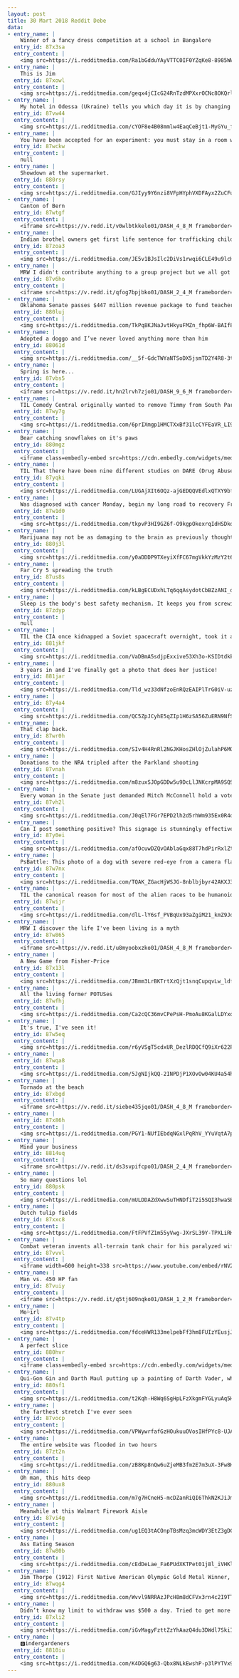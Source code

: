 ```yaml
---
layout: post
title: 30 Mart 2018 Reddit Debe
data:
- entry_name: |
    Winner of a fancy dress competition at a school in Bangalore
  entry_id: 87x3sa
  entry_content: |
    <img src=https://i.redditmedia.com/Ra1bGdduYAyVTTC0IF0YZqKe8-8985WWUY652oekrlg.jpg?s=cecc32b65cd83ec61153d7d46042626a frameborder=0>
- entry_name: |
    This is Jim
  entry_id: 87xowl
  entry_content: |
    <img src=https://i.redditmedia.com/geqx4jCIcG24RnTzdMPXxrOCNc8OKQrl_gthyFNSgwQ.jpg?s=f22a8a48549de62d74770a8f5b0c733f frameborder=0>
- entry_name: |
    My hotel in Odessa (Ukraine) tells you which day it is by changing the elevator carpet every day
  entry_id: 87vw44
  entry_content: |
    <img src=https://i.redditmedia.com/cYOF8e4B08mmlw4EaqCeBjt1-MyGYu_frplWCgSzXcI.jpg?s=b87a8b1d6980c1e12c38f7455a689f91 frameborder=0>
- entry_name: |
    You have been accepted for an experiment: you must stay in a room with nothing but bed/toilet/food/water and no human contact for one month. If you succeed for the whole month without giving up, you get $5,000,000. Do you accept? And what are your coping strategies to avoid mental breakdown?
  entry_id: 87wckw
  entry_content: |
    null
- entry_name: |
    Showdown at the supermarket.
  entry_id: 880rsy
  entry_content: |
    <img src=https://i.redditmedia.com/GJIyy9Y6nzi8VFpHYphVXDFAyx2ZuCFup_t2qxWHG0o.jpg?s=55222ec9e4e3bc8028ca4d42930b85f6 frameborder=0>
- entry_name: |
    Canton of Bern
  entry_id: 87wtgf
  entry_content: |
    <iframe src=https://v.redd.it/v0wlbtkkelo01/DASH_4_8_M frameborder=0></iframe>
- entry_name: |
    Indian brothel owners get first life sentence for trafficking children: Two Indian brothel owners have been jailed for life for the trafficking, rape and sexual abuse of children, an unprecedented sentence in a country where fewer than two in five trafficking cases ends in a conviction.
  entry_id: 87zoa3
  entry_content: |
    <img src=https://i.redditmedia.com/JE5v1BJsIlc2DiVs1rwqi6CLE49u9lcH1SVOoMRTF3k.jpg?s=4cb7ec0ff52613beffebf811899c3120 frameborder=0>
- entry_name: |
    MRW I didn't contribute anything to a group project but we all got a good grade.
  entry_id: 87v6ho
  entry_content: |
    <iframe src=https://v.redd.it/qfog7bpjbko01/DASH_2_4_M frameborder=0></iframe>
- entry_name: |
    Oklahoma Senate passes $447 million revenue package to fund teacher pay raise
  entry_id: 880luj
  entry_content: |
    <img src=https://i.redditmedia.com/TkPq8KJNaJvtHkyuFMZn_fhp6W-BAIf8UiQ5CuqbZVE.jpg?s=4faaaa8fcc158b06af26a7265f96c3a8 frameborder=0>
- entry_name: |
    Adopted a doggo and I’ve never loved anything more than him
  entry_id: 88061d
  entry_content: |
    <img src=https://i.redditmedia.com/__5f-GdcTWYaNTSoDX5jsmTD2Y4R8-3t8CbtUpx9Fao.jpg?s=4d1258e3151cd0f46ead759bdac5478b frameborder=0>
- entry_name: |
    Spring is here...
  entry_id: 87vbs5
  entry_content: |
    <iframe src=https://v.redd.it/hn2lrvh7zjo01/DASH_9_6_M frameborder=0></iframe>
- entry_name: |
    TIL Comedy Central originally wanted to remove Timmy from South Park due to the potential controversy over the inclusion of a mentally handicapped character. Matt Stone and Trey Parker pushed to keep the character on the basis that other children in the series treat him equally.
  entry_id: 87wy7g
  entry_content: |
    <img src=https://i.redditmedia.com/6prIXmgp1HMCTXxBf31lcCYFEaVR_LI9hpdrvH2VWfw.jpg?s=fe4fe5f6f26bf81b7596e33c9a5a13ad frameborder=0>
- entry_name: |
    Bear catching snowflakes on it's paws
  entry_id: 880mgz
  entry_content: |
    <iframe class=embedly-embed src=https://cdn.embedly.com/widgets/media.html?src=https%3A%2F%2Fgfycat.com%2Fifr%2FGenerousPeacefulBluemorphobutterfly&url=https%3A%2F%2Fgfycat.com%2FGenerousPeacefulBluemorphobutterfly&image=https%3A%2F%2Fthumbs.gfycat.com%2FGenerousPeacefulBluemorphobutterfly-size_restricted.gif&key=522baf40bd3911e08d854040d3dc5c07&type=text%2Fhtml&schema=gfycat width=600 height=1067 scrolling=no frameborder=0 allowfullscreen></iframe>
- entry_name: |
    TIL That there have been nine different studies on DARE (Drug Abuse Resistance Education) and all agree that the program does nothing or worsens the problem
  entry_id: 87yqki
  entry_content: |
    <img src=https://i.redditmedia.com/LUGAjXIt6OQz-ajGEDQQVEdlxQTXY9bfBTNPLnetRpE.jpg?s=93edb06380a2f842306a03d1e1c4867d frameborder=0>
- entry_name: |
    Was diagnosed with cancer Monday, begin my long road to recovery Friday. Picked up a ps4 pro on my way home and some of the most highly rated games. Let the fun begin!
  entry_id: 87w1d0
  entry_content: |
    <img src=https://i.redditmedia.com/tkpvP3HI9GZ6f-O9kgpOkexrqIdHSDkdtrA3XcISciw.jpg?s=48592cd9c6be4dc75076992569ba5b05 frameborder=0>
- entry_name: |
    Marijuana may not be as damaging to the brain as previously thought; easier on the brain than booze, study finds
  entry_id: 880j3l
  entry_content: |
    <img src=https://i.redditmedia.com/y0aDDDP9TXeyiXfFC67mgVkkYzMzY2t6aOcdh_83-5Y.jpg?s=404012e96b2aa45356634c78b3adfbe4 frameborder=0>
- entry_name: |
    Far Cry 5 spreading the truth
  entry_id: 87us8s
  entry_content: |
    <img src=https://i.redditmedia.com/kLBgECUDxhLTq6qqAsydotCbBZzANI_deJpUAINjkxY.jpg?s=5bcbd7f505bace4dfa1695bca709e4f5 frameborder=0>
- entry_name: |
    Sleep is the body's best safety mechanism. It keeps you from screwing things up for 8 hours.
  entry_id: 87zdyp
  entry_content: |
    null
- entry_name: |
    TIL the CIA once kidnapped a Soviet spacecraft overnight, took it apart, studied it, reassembled it, & sent it back without the Soviets realizing.
  entry_id: 881jkf
  entry_content: |
    <img src=https://i.redditmedia.com/VaDBmA5sdjpExxive53Xh3o-KSIDtdkkiFS8EzDzNJw.jpg?s=7a4dcb4b097f793a50d23afa38d0e0ab frameborder=0>
- entry_name: |
    3 years in and I've finally got a photo that does her justice!
  entry_id: 881jar
  entry_content: |
    <img src=https://i.redditmedia.com/Tld_wz33dNfzoEnRQzEAIPlTrG0iV-uzbgSzxvVdJck.jpg?s=0ea48455736b3afac8a502afaee4610b frameborder=0>
- entry_name: |
  entry_id: 87y4a4
  entry_content: |
    <img src=https://i.redditmedia.com/QC5ZpJCyhE5qZIp1H6zSA56ZuERN9NfSzGlRl0Wg2Vw.jpg?s=4d429988b29fb38dd116233742e2b74b frameborder=0>
- entry_name: |
    That clap back.
  entry_id: 87wr0h
  entry_content: |
    <img src=https://i.redditmedia.com/SIv4H4RnRl2NGJKHosZHlOjZulahP6MQe_Ff-kqXbZQ.jpg?s=759e534bf2743b354af62ed6fa02d47d frameborder=0>
- entry_name: |
    Donations to the NRA tripled after the Parkland shooting
  entry_id: 87vnah
  entry_content: |
    <img src=https://i.redditmedia.com/m8zuxSJOpGDDw5u9DcLlJNKcrpMA9SQSzQ6rEKpdbAQ.jpg?s=61d916d4319dec78e75b16af56ef8fcd frameborder=0>
- entry_name: |
    Every woman in the Senate just demanded Mitch McConnell hold a vote on sexual harassment legislation
  entry_id: 87vh2l
  entry_content: |
    <img src=https://i.redditmedia.com/J0qEl7FGr7EPD2lh2d5rhWm935Ex0R4dE3AKT1FdzPA.jpg?s=15874bea414bfab49bc1378bb998ec36 frameborder=0>
- entry_name: |
    Can I post something positive? This signage is stunningly effective IMHO
  entry_id: 87y0ei
  entry_content: |
    <img src=https://i.redditmedia.com/afOcuwDZQvOAblaGqx88T7hdPirRxlZtLPz7RMyQkrI.jpg?s=3ccc84cb38d516ff46361d2a5786586a frameborder=0>
- entry_name: |
    PsBattle: This photo of a dog with severe red-eye from a camera flash
  entry_id: 87w7nx
  entry_content: |
    <img src=https://i.redditmedia.com/TQAK_ZGacHjWSJG-8nblbjbyr42AKXJ3XDiIwzPFK8k.png?s=ee0ac7aef5e9af5d884bf3663ea28003 frameborder=0>
- entry_name: |
    TIL the canonical reason for most of the alien races to be humanoid in Star Trek is an ancient humanoid species seeding the oceans of many worlds with DNA codes 4.5 billion years before the start of the series, directing the evolution of life towards a physical pattern similar to their own.
  entry_id: 87wijr
  entry_content: |
    <img src=https://i.redditmedia.com/dlL-lY6sf_PVBqUx93aZgiM21_kmZ9JoHrrybo7a0RA.jpg?s=b24960d1c9c8bf353793a3438d08d118 frameborder=0>
- entry_name: |
    MRW I discover the life I've been living is a myth
  entry_id: 87w865
  entry_content: |
    <iframe src=https://v.redd.it/u8myoobxzko01/DASH_4_8_M frameborder=0></iframe>
- entry_name: |
    A New Game from Fisher-Price
  entry_id: 87x13l
  entry_content: |
    <img src=https://i.redditmedia.com/JBmm3LrBKTrtXzQjt1snqCupqvLw_ldfNf-vSON7Njw.jpg?s=619ce84e33c4f6e48b3d6d7860f2e7da frameborder=0>
- entry_name: |
    All the living former POTUSes
  entry_id: 87wfhj
  entry_content: |
    <img src=https://i.redditmedia.com/Ca2cQC36mvCPePsH-PmoAu8KGalLDYxqDOFUl9Q5sgI.jpg?s=941ef28027cbc4b2e468c296f4a93cd7 frameborder=0>
- entry_name: |
    It's true, I've seen it!
  entry_id: 87w5eq
  entry_content: |
    <img src=https://i.redditmedia.com/r6yVSgT5cdxUR_DezlRDQCfQ9iXr622Pfr_sZh5gzEU.png?s=ead4ace0d1c8dc05250d80d045e552b4 frameborder=0>
- entry_name: |
  entry_id: 87wqa8
  entry_content: |
    <img src=https://i.redditmedia.com/5JgNIjkQQ-2INPDjP1XOvOw04KU4a54hY0xcb13vjEk.jpg?s=7598c39d2ee86a0270ed08e438c1b316 frameborder=0>
- entry_name: |
    Tornado at the beach
  entry_id: 87xbgd
  entry_content: |
    <iframe src=https://v.redd.it/siebe435jqo01/DASH_4_8_M frameborder=0></iframe>
- entry_name: |
  entry_id: 87x86h
  entry_content: |
    <img src=https://i.redditmedia.com/PGY1-NUfIEbdqNGxlPqRhV_YYuVqtA7pVWH3O8QWB_A.jpg?s=634dcf6b778a7e64a1cb3258fe43fb1b frameborder=0>
- entry_name: |
    Mind your business
  entry_id: 8814uq
  entry_content: |
    <iframe src=https://v.redd.it/ds3svpifcpo01/DASH_2_4_M frameborder=0></iframe>
- entry_name: |
    So many questions lol
  entry_id: 880psk
  entry_content: |
    <img src=https://i.redditmedia.com/mULDDAZdXwwSuTHNDfiT2i5SQI3hwaSBw1QwZjMveLA.jpg?s=bf565449f01920a8801fd6a432503c73 frameborder=0>
- entry_name: |
    Dutch tulip fields
  entry_id: 87xxc8
  entry_content: |
    <img src=https://i.redditmedia.com/FtFPVfZ1m55yVwg-JXrSL39Y-TPXLiRK1SQetcKoFO0.jpg?s=3173713a03691d73df884d5776778ba8 frameborder=0>
- entry_name: |
    Combat veteran invents all-terrain tank chair for his paralyzed wife
  entry_id: 87vvvl
  entry_content: |
    <iframe width=600 height=338 src=https://www.youtube.com/embed/rNV2n8hqF_c?feature=oembed&enablejsapi=1&enablejsapi=1&enablejsapi=1 frameborder=0 allow=autoplay; encrypted-media allowfullscreen></iframe>
- entry_name: |
    Man vs. 450 HP fan
  entry_id: 87vuiy
  entry_content: |
    <iframe src=https://v.redd.it/q5tj609nqko01/DASH_1_2_M frameborder=0></iframe>
- entry_name: |
    Me💦irl
  entry_id: 87v4tp
  entry_content: |
    <img src=https://i.redditmedia.com/fdceHWR133melpebFf3hm8FUIzYEusjJK98iEVc1DU0.png?s=42a7b5dab524214b4d1a48e108d09c6f frameborder=0>
- entry_name: |
    A perfect slice
  entry_id: 880hvr
  entry_content: |
    <iframe class=embedly-embed src=https://cdn.embedly.com/widgets/media.html?src=https%3A%2F%2Fgfycat.com%2Fifr%2FRadiantWarmheartedGallowaycow&url=https%3A%2F%2Fgfycat.com%2FRadiantWarmheartedGallowaycow&image=https%3A%2F%2Fthumbs.gfycat.com%2FRadiantWarmheartedGallowaycow-size_restricted.gif&key=522baf40bd3911e08d854040d3dc5c07&type=text%2Fhtml&schema=gfycat width=600 height=338 scrolling=no frameborder=0 allowfullscreen></iframe>
- entry_name: |
    Qui-Gon Gin and Darth Maul putting up a painting of Darth Vader, while Obi-Wan is supervising them. (xpost from r/photoshopbattles made by u/Matiasjkk
  entry_id: 880sf1
  entry_content: |
    <img src=https://i.redditmedia.com/t2Kqh-H8Wq6SgHpLFzXkgmFYGLyuAq5Hk--3nsLKuBo.jpg?s=1906b46279490db793c4bb3cb71b40d0 frameborder=0>
- entry_name: |
    the farthest stretch I've ever seen
  entry_id: 87vocp
  entry_content: |
    <img src=https://i.redditmedia.com/VPWywrfafGzHOukuuOVosIHfPYc8-UJA_mFnOAIwx6M.jpg?s=4fb67bea3160c2be1dbad43b76970c4e frameborder=0>
- entry_name: |
    The entire website was flooded in two hours
  entry_id: 87zt2n
  entry_content: |
    <img src=https://i.redditmedia.com/zB8Kp8nQw6uZjeMB3fm2E7m3uX-3Fw8HKyOW10Rybys.png?s=9029acd35ee0fc257d3fb214b8e2e703 frameborder=0>
- entry_name: |
    Oh man, this hits deep
  entry_id: 880ux8
  entry_content: |
    <img src=https://i.redditmedia.com/m7g7HCneH5-mcDZanRiQI6ThkN2KJiJm84OhUiA9NrA.jpg?s=6c415b2a739250ff193cd4cb3f3c2c74 frameborder=0>
- entry_name: |
    Meanwhile at this Walmart Firework Aisle
  entry_id: 87vi4g
  entry_content: |
    <img src=https://i.redditmedia.com/ug1EQ3tACOnpTBsMzq3mcWDY3EtZ3gDCZlhShTghgYY.gif?fm=jpg&s=2e374869eda3aa4f4aec177a38844acf frameborder=0>
- entry_name: |
    Ass Eating Season
  entry_id: 87w80b
  entry_content: |
    <img src=https://i.redditmedia.com/cEdDeLae_Fa6PUdXKTPet01j8l_iVHKlriBFcpoXV5k.jpg?s=8d45f88af6dba7ff7815888d8a1b23c1 frameborder=0>
- entry_name: |
    Jim Thorpe (1912) First Native American Olympic Gold Metal Winner, pro football/basketball/baseball player, beefcake
  entry_id: 87wqg4
  entry_content: |
    <img src=https://i.redditmedia.com/Wvvl9NRRAzJPcH8m8dCFVx3rn4c2I9TT8vDaP-1xZh0.jpg?s=1339fc706d536b4f2145ad9d00fa7f21 frameborder=0>
- entry_name: |
    Didn’t know my limit to withdraw was $500 a day. Tried to get more and was denied. They charged me $1 because of it...
  entry_id: 87xli2
  entry_content: |
    <img src=https://i.redditmedia.com/iGvMagyFzttZzYhAazQ4du3DWdl7SkiILWDSkdBs_zs.jpg?s=d804a7838db0409ae6f36d67eb765128 frameborder=0>
- entry_name: |
    🅱️indergardeners
  entry_id: 8810iu
  entry_content: |
    <img src=https://i.redditmedia.com/K4DGQ6g63-Qbx8NLkEwshP-p3lPYTVx9XGx5sgxjG5g.jpg?s=119dd6133025f82a767eee8054da2553 frameborder=0>
---
```

